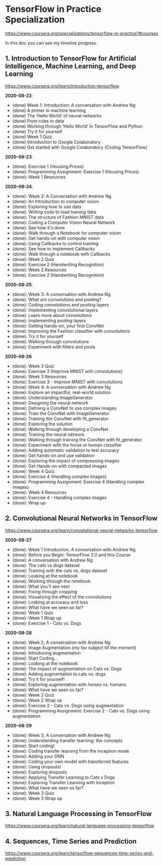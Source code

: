 # TensorFlow in Practice Specialization
https://www.coursera.org/specializations/tensorflow-in-practice?#courses

In this doc you can see my timeline progress. 

## 1. Introduction to TensorFlow for Artificial Intelligence, Machine Learning, and Deep Learning
https://www.coursera.org/learn/introduction-tensorflow


**2020-08-22**: 
- (done) Week 1: Introduction: A conversation with Andrew Ng
- (done) A primer in machine learning
- (done) The ‘Hello World’ of neural networks
- (done) From rules to data
- (done) Working through ‘Hello World’ in TensorFlow and Python
- (done) Try it for yourself
- (done) Week 1 Quiz
- (done) Introduction to Google Colaboratory
- (done) Get started with Google Colaboratory (Coding TensorFlow)


**2020-08-23**: 
- (done): Exercise 1 (Housing Prices)
- (done): Programming Assignment: Exercise 1 (Housing Prices)
- (done): Week 1 Resources


**2020-08-24**:
- (done): Week 2: A Conversation with Andrew Ng
- (done): An Introduction to computer vision
- (done): Exploring how to use data
- (done): Writing code to load training data
- (done): The structure of Fashion MNIST data
- (done): Coding a Computer Vision Neural Network
- (done): See how it's done
- (done): Walk through a Notebook for computer vision
- (done): Get hands-on with computer vision
- (done): Using Callbacks to control training
- (done): See how to implement Callbacks
- (done): Walk through a notebook with Callbacks
- (done): Week 2 Quiz
- (done): Exercise 2 (Handwriting Recognition)
- (done): Week 2 Resources
- (done): Exercise 2 (Handwriting Recognition)


**2020-08-25**:
- (done): Week 3: A conversation with Andrew Ng
- (done): What are convolutions and pooling?
- (done): Coding convolutions and pooling layers
- (done): Implementing convolutional layers
- (done): Learn more about convolutions
- (done): Implementing pooling layers
- (done): Getting hands-on, your first ConvNet
- (done): Improving the Fashion classifier with convolutions
- (done): Try it for yourself
- (done): Walking through convolutions
- (done): Experiment with filters and pools


**2020-08-26**
- (done): Week 3 Quiz
- (done): Exercise 3 (Improve MNIST with convolutions)
- (done): Week 3 Resources
- (done): Exercise 3 - Improve MNIST with convolutions
- (done): Week 4: A conversation with Andrew Ng
- (done): Explore an impactful, real-world solution
- (done): Understanding ImageGenerator
- (done): Designing the neural network
- (done): Defining a ConvNet to use complex images
- (done): Train the ConvNet with ImageGenerator
- (done): Training the ConvNet with fit_generator
- (done): Exploring the solution
- (done): Walking through developing a ConvNet
- (done): Training the neural network
- (done): Walking through training the ConvNet with fit_generator
- (done): Experiment with the horse or human classifier
- (done): Adding automatic validation to test accuracy
- (done): Get hands-on and use validation
- (done): Exploring the impact of compressing images
- (done): Get Hands-on with compacted images
- (done): Week 4 Quiz
- (done): Exercise 4 (Handling complex images)
- (done): Programming Assignment: Exercise 4 (Handling complex images)
- (done): Week 4 Resources
- (done): Exercise 4 - Handling complex images
- (done): Wrap up

## 2. Convolutional Neural Networks in TensorFlow
https://www.coursera.org/learn/convolutional-neural-networks-tensorflow


**2020-08-27** 
- (done): Week 1 Introduction, A conversation with Andrew Ng
- (done): Before you Begin: TensorFlow 2.0 and this Course
- (done): A conversation with Andrew Ng
- (done): The cats vs dogs dataset
- (done): Training with the cats vs. dogs dataset
- (done): Looking at the notebook
- (done): Working through the notebook
- (done): What you'll see next
- (done): Fixing through cropping
- (done): Visualizing the effect of the convolutions
- (done): Looking at accuracy and loss
- (done): What have we seen so far?
- (done): Week 1 Quiz
- (done): Week 1 Wrap up
- (done): Exercise 1 - Cats vs. Dogs


**2020-08-28**
- (done): Week 2, A conversation with Andrew Ng
- (done): Image Augmentation (my fav subject till the moment)
- (done): Introducing augmentation 
- (done): Start Coding...
- (done): Looking at the notebook
- (done): The impact of augmentation on Cats vs. Dogs
- (done): Adding augmentation to cats vs. dogs
- (done): Try it for yourself!
- (done): Exploring augmentation with horses vs. humans
- (done): What have we seen so far?
- (done): Week 2 Quiz
- (done): Week 2 Wrap up
- (done): Exercise 2 - Cats vs. Dogs using augmentation
- (done): Programming Assignment: Exercise 2 - Cats vs. Dogs using augmentation


**2020-08-29**
- (done): Week 3, A conversation with Andrew Ng
- (done): Understanding transfer learning: the concepts
- (done): Start coding!
- (done): Coding transfer learning from the inception mode
- (done): Adding your DNN
- (done): Coding your own model with transferred features
- (done): Using dropouts!
- (done): Exploring dropouts
- (done): Applying Transfer Learning to Cats v Dogs
- (done): Exploring Transfer Learning with Inception
- (done): What have we seen so far?
- (done): Week 3 Quiz
- (done): Week 3 Wrap up



## 3. Natural Language Processing in TensorFlow
https://www.coursera.org/learn/natural-language-processing-tensorflow


## 4. Sequences, Time Series and Prediction
https://www.coursera.org/learn/tensorflow-sequences-time-series-and-prediction
